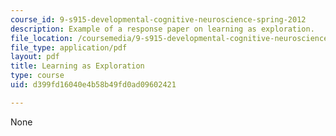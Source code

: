 ```yaml
---
course_id: 9-s915-developmental-cognitive-neuroscience-spring-2012
description: Example of a response paper on learning as exploration.
file_location: /coursemedia/9-s915-developmental-cognitive-neuroscience-spring-2012/d399fd16040e4b58b49fd0ad09602421_MIT9_S915S12_sample_wk9.pdf
file_type: application/pdf
layout: pdf
title: Learning as Exploration
type: course
uid: d399fd16040e4b58b49fd0ad09602421

---
```

None
